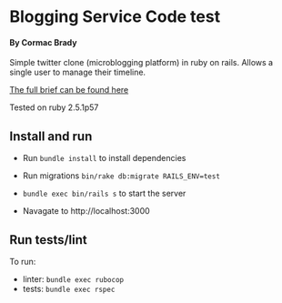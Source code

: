 #  Blogging Service Code test
#### By Cormac Brady

Simple twitter clone (microblogging platform) in ruby on rails.
Allows a single user to manage their timeline.

[The full brief can be found here](https://github.com/madetech/handbook/blob/master/guides/hiring/remote_test/brief.md)

Tested on ruby 2.5.1p57

## Install and run

- Run `bundle install` to install dependencies

- Run migrations `bin/rake db:migrate RAILS_ENV=test`

- `bundle exec bin/rails s` to start the server

- Navagate to http://localhost:3000

## Run tests/lint
To run:
- linter: `bundle exec rubocop`
- tests: `bundle exec rspec`
